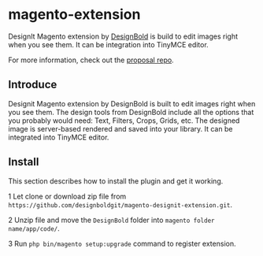 # magento-extension

DesignIt Magento extension by [DesignBold](https://designbold.com) is build to edit images right when you see them. It can be integration into TinyMCE editor. 

For more information, check out the [proposal repo](https://github.com/DesignBold/magento-designit-extension).

## Introduce

Designit Magento extension by DesignBold is built to edit images right when you see them. The design tools from DesignBold include all the options that you probably would need: Text, Filters, Crops, Grids, etc. The designed image is server-based rendered and saved into your library. It can be integrated into TinyMCE editor.

## Install

This section describes how to install the plugin and get it working.

1 Let clone or download zip file from `https://github.com/designboldgit/magento-designit-extension.git`.

2 Unzip file and move the `DesignBold` folder into `magento folder name/app/code/`.

3 Run `php bin/magento setup:upgrade` command to register extension.